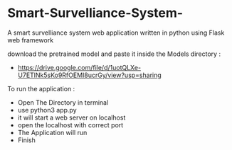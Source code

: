 # Smart-Survelliance-System-
A smart survelliance system web application written in python using Flask web framework 


download the pretrained model and paste it inside the Models directory : 
- https://drive.google.com/file/d/1uotQLXe-U7ETlNk5sKo9RfOEMI8ucrGy/view?usp=sharing 


To run the application : 
- Open The Directory in terminal
- use python3 app.py
- it will start a web server on localhost
- open the localhost with correct port
- The Application will run
- Finish 
